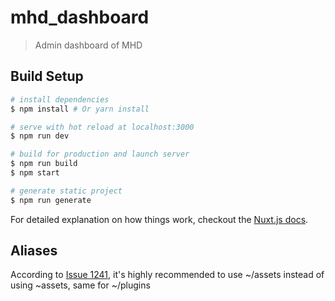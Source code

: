 # mhd_dashboard

> Admin dashboard of MHD

## Build Setup

``` bash
# install dependencies
$ npm install # Or yarn install

# serve with hot reload at localhost:3000
$ npm run dev

# build for production and launch server
$ npm run build
$ npm start

# generate static project
$ npm run generate
```

For detailed explanation on how things work, checkout the [Nuxt.js docs](https://github.com/nuxt/nuxt.js).

## Aliases
According to [Issue 1241](https://github.com/nuxt/nuxt.js/issues/1241), it's highly recommended to use ~/assets instead of using ~assets, same for ~/plugins
